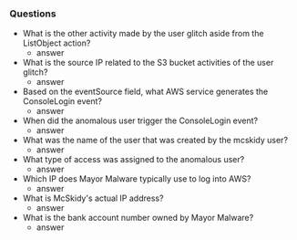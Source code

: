 ### Questions
- What is the other activity made by the user glitch aside from the ListObject action?
	- answer
- What is the source IP related to the S3 bucket activities of the user glitch?
	- answer
- Based on the eventSource field, what AWS service generates the ConsoleLogin event?
	- answer
- When did the anomalous user trigger the ConsoleLogin event?
	- answer
- What was the name of the user that was created by the mcskidy user?
	- answer
- What type of access was assigned to the anomalous user?
	- answer
- Which IP does Mayor Malware typically use to log into AWS?
	- answer
- What is McSkidy's actual IP address?
	- answer
- What is the bank account number owned by Mayor Malware?
	- answer